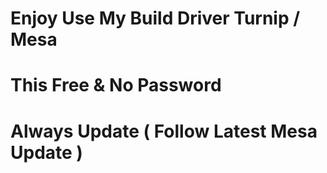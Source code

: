 # Enjoy Use My Build Driver Turnip / Mesa
# This Free & No Password 
# Always Update ( Follow Latest Mesa Update )
